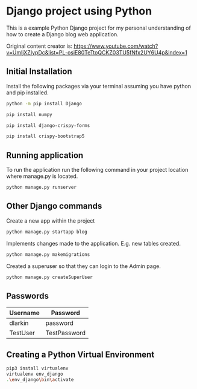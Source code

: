 # Django project using Python
This is a example Python Django project for my personal understanding of how to create a Django blog web application.

Original content creator is: 
https://www.youtube.com/watch?v=UmljXZIypDc&list=PL-osiE80TeTtoQCKZ03TU5fNfx2UY6U4p&index=1

## Initial Installation
Install the following packages via your terminal assuming you have python and pip installed.
```bash
python -m pip install Django
```
```bash
pip install numpy
```
```bash
pip install django-crispy-forms
```
```bash
pip install crispy-bootstrap5
```
## Running application
To run the application run the following command in your project location where manage.py is located.
```bash
python manage.py runserver
```

## Other Django commands
Create a new app within the project
```bash
python manage.py startapp blog
```
Implements changes made to the application. E.g. new tables created.
```bash
python manage.py makemigrations
```
Created a superuser so that they can login to the Admin page.
```bash
python manage.py createSuperUser
```

## Passwords
| Username | Password |
|----------|----------|
| dlarkin | password |
| TestUser | TestPassword |

## Creating a Python Virtual Environment
```bash
pip3 install virtualenv
virtualenv env_django
.\env_django\bin\activate
```